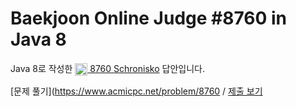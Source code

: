 # Baekjoon Online Judge #8760 in Java 8
Java 8로 작성한 [<img src="https://static.solved.ac/tier_small/2.svg" height="20" align="center">
8760 Schronisko](https://www.acmicpc.net/problem/8760) 답안입니다.

[문제 풀기](https://www.acmicpc.net/problem/8760 /
[제출 보기](https://www.acmicpc.net/source/87562471)
